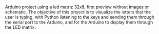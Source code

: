 Arduino project using a led matriz 32x8, first preview without images or schematic. 
The objective of this project is to visualize the letters that the user is typing, with Python listening to the keys and sending them through the serial port to the Arduino, and for the Arduino to display them through the LED matrix.
